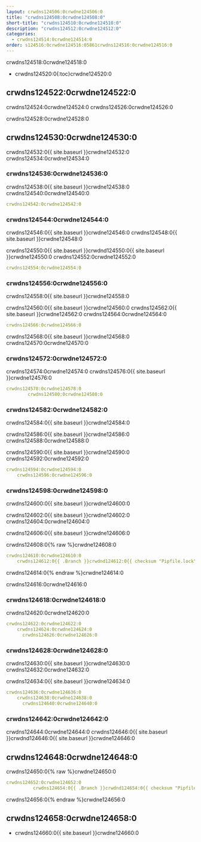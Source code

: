 ```yaml
---
layout: crwdns124506:0crwdne124506:0
title: "crwdns124508:0crwdne124508:0"
short-title: "crwdns124510:0crwdne124510:0"
description: "crwdns124512:0crwdne124512:0"
categories:
  - crwdns124514:0crwdne124514:0
order: s124516:0crwdne124516:05861crwdns124516:0crwdne124516:0
---
```

crwdns124518:0crwdne124518:0

- crwdns124520:0{:toc}crwdne124520:0

## crwdns124522:0crwdne124522:0

crwdns124524:0crwdne124524:0 crwdns124526:0crwdne124526:0

crwdns124528:0crwdne124528:0

## crwdns124530:0crwdne124530:0

crwdns124532:0{{ site.baseurl }}crwdne124532:0 crwdns124534:0crwdne124534:0

### crwdns124536:0crwdne124536:0

crwdns124538:0{{ site.baseurl }}crwdne124538:0 crwdns124540:0crwdne124540:0

```yaml
crwdns124542:0crwdne124542:0
```

### crwdns124544:0crwdne124544:0

crwdns124546:0{{ site.baseurl }}crwdne124546:0 crwdns124548:0{{ site.baseurl }}crwdne124548:0

crwdns124550:0{{ site.baseurl }}crwdnd124550:0{{ site.baseurl }}crwdne124550:0 crwdns124552:0crwdne124552:0

```yaml
crwdns124554:0crwdne124554:0
```

### crwdns124556:0crwdne124556:0

crwdns124558:0{{ site.baseurl }}crwdne124558:0

crwdns124560:0{{ site.baseurl }}crwdne124560:0 crwdns124562:0{{ site.baseurl }}crwdne124562:0 crwdns124564:0crwdne124564:0

```yaml
crwdns124566:0crwdne124566:0
```

crwdns124568:0{{ site.baseurl }}crwdne124568:0 crwdns124570:0crwdne124570:0

### crwdns124572:0crwdne124572:0

crwdns124574:0crwdne124574:0 crwdns124576:0{{ site.baseurl }}crwdne124576:0

```yaml
crwdns124578:0crwdne124578:0
        crwdns124580:0crwdne124580:0
```

### crwdns124582:0crwdne124582:0

crwdns124584:0{{ site.baseurl }}crwdne124584:0

crwdns124586:0{{ site.baseurl }}crwdne124586:0 crwdns124588:0crwdne124588:0

crwdns124590:0{{ site.baseurl }}crwdne124590:0 crwdns124592:0crwdne124592:0

```yaml
crwdns124594:0crwdne124594:0
    crwdns124596:0crwdne124596:0
```

### crwdns124598:0crwdne124598:0

crwdns124600:0{{ site.baseurl }}crwdne124600:0

crwdns124602:0{{ site.baseurl }}crwdne124602:0 crwdns124604:0crwdne124604:0

crwdns124606:0{{ site.baseurl }}crwdne124606:0

crwdns124608:0{% raw %}crwdne124608:0

```yaml
crwdns124610:0crwdne124610:0
    crwdns124612:0{{ .Branch }}crwdnd124612:0{{ checksum "Pipfile.lock" }}crwdnd124612:0{{ .Branch }}crwdnd124612:0{{ checksum "Pipfile.lock" }}crwdne124612:0
```

crwdns124614:0{% endraw %}crwdne124614:0

crwdns124616:0crwdne124616:0

### crwdns124618:0crwdne124618:0

crwdns124620:0crwdne124620:0

```yaml
crwdns124622:0crwdne124622:0
    crwdns124624:0crwdne124624:0
      crwdns124626:0crwdne124626:0
```

### crwdns124628:0crwdne124628:0

crwdns124630:0{{ site.baseurl }}crwdne124630:0 crwdns124632:0crwdne124632:0

crwdns124634:0{{ site.baseurl }}crwdne124634:0

```yaml
crwdns124636:0crwdne124636:0
    crwdns124638:0crwdne124638:0
      crwdns124640:0crwdne124640:0
```

### crwdns124642:0crwdne124642:0

crwdns124644:0crwdne124644:0 crwdns124646:0{{ site.baseurl }}crwdnd124646:0{{ site.baseurl }}crwdne124646:0

## crwdns124648:0crwdne124648:0

crwdns124650:0{% raw %}crwdne124650:0

```yaml
crwdns124652:0crwdne124652:0
          crwdns124654:0{{ .Branch }}crwdnd124654:0{{ checksum "Pipfile.lock" }}crwdnd124654:0{{ .Branch }}crwdnd124654:0{{ checksum "Pipfile.lock" }}crwdne124654:0
```

crwdns124656:0{% endraw %}crwdne124656:0

## crwdns124658:0crwdne124658:0

- crwdns124660:0{{ site.baseurl }}crwdne124660:0